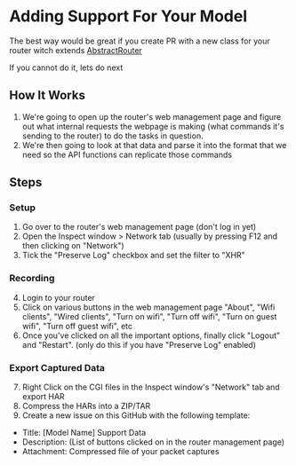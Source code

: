 # Adding Support For Your Model

The best way would be great if you create PR with a new class for your router witch extends [AbstractRouter](https://github.com/AlexandrErohin/TP-Link-Archer-C6U/blob/main/tplinkroutermr600/client.py#L16)

If you cannot do it, lets do next

## How It Works
1. We're going to open up the router's web management page and figure out what internal requests the webpage is making (what commands it's sending to the router) to do the tasks in question.  
2. We're then going to look at that data and parse it into the format that we need so the API functions can replicate those commands

## Steps
### Setup
1. Go over to the router's web management page (don't log in yet)
2. Open the Inspect window > Network tab (usually by pressing F12 and then clicking on "Network")
3. Tick the "Preserve Log" checkbox and set the filter to "XHR"
### Recording
4. Login to your router
5. Click on various buttons in the web management page "About", "Wifi clients", "Wired clients", "Turn on wifi", "Turn off wifi", "Turn on guest wifi", "Turn off guest wifi", etc
6. Once you've clicked on all the important options, finally click "Logout" and "Restart". (only do this if you have "Preserve Log" enabled)
### Export Captured Data
7. Right Click on the CGI files in the Inspect window's "Network" tab and export HAR
8. Compress the HARs into a ZIP/TAR
9. Create a new issue on this GitHub with the following template:
  - Title: [Model Name] Support Data
  - Description: (List of buttons clicked on in the router management page)
  - Attachment: Compressed file of your packet captures
  
